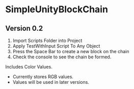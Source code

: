 # SimpleUnityBlockChain
## Version 0.2 
1. Import Scripts Folder into Project
2. Apply TestWithInput Script To Any Object
3. Press the Space Bar to create a new block on the chain
4. Check the console to see the chain be formed.

Includes Color Values.
* Currently stores RGB values.
* Values will be used in later versions.
